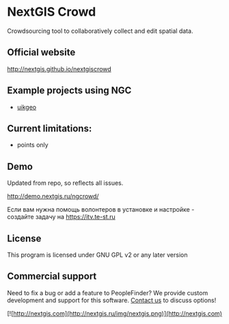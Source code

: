 NextGIS Crowd
============

Crowdsourcing tool to collaboratively collect and edit spatial data.

## Official website

http://nextgis.github.io/nextgiscrowd

## Example projects using NGC

* [uikgeo](http://uikgeo.ru)

## Current limitations:

* points only

## Demo

Updated from repo, so reflects all issues.

http://demo.nextgis.ru/ngcrowd/

Если вам нужна помощь волонтеров в установке и настройке - создайте задачу на https://itv.te-st.ru

License
-------------
This program is licensed under GNU GPL v2 or any later version

Commercial support
----------
Need to fix a bug or add a feature to PeopleFinder? We provide custom development and support for this software. [Contact us](http://nextgis.ru/en/contact/) to discuss options!

[![http://nextgis.com](http://nextgis.ru/img/nextgis.png)](http://nextgis.com)
